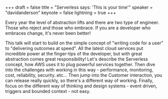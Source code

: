 +++
draft = false
title = "Serverless says: 'This is your time'"
speaker = "davidanderson"
keynote = false
lightning = true
+++

Every year the level of abstraction lifts and there are two type of engineer. Those who reject and those who embrace. If you are a developer who embraces change, it's never been better!

This talk will start to build on the simple concept of "writing code for a user" to "delivering outcomes at speed". All the latest cloud services put incredible power at the finger-tips of the developer, but with great abstraction comes great responsibility! 
Let's describe the Serverless concept, how AWS uses it to plug powerful services together. Then dive into the challenges with working in this way - performance, monitoring, cost, reliability, security..etc... Then jump into the Customer interaction, you can release really quickly, so there's a different way of working. Finally, focus on the different way of thinking and design systems - event driven, triggers and bounded context - not easy.